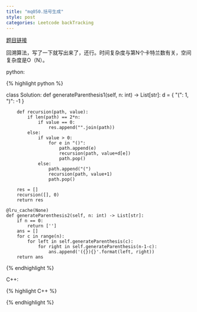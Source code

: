```yaml
---
title: "mq050.括号生成"
style: post
categories: Leetcode backTracking
---
```


[题目链接](https://leetcode-cn.com/problems/generate-parentheses/)

回溯算法，写了一下就写出来了，还行。时间复杂度与第N个卡特兰数有关，空间复杂度是O（N）。

python:

{% highlight python %}

class Solution:
    def generateParenthesis1(self, n: int) -> List[str]:
        d = {
            "(": 1,
            ")": -1
        }

        def recursion(path, value):
            if len(path) == 2*n:
                if value == 0:
                    res.append("".join(path))
            else:
                if value > 0:
                    for e in "()":
                        path.append(e)
                        recursion(path, value+d[e])
                        path.pop()
                else:
                    path.append("(")
                    recursion(path, value+1)
                    path.pop()

        res = []
        recursion([], 0)
        return res
		
    @lru_cache(None)
    def generateParenthesis2(self, n: int) -> List[str]:
        if n == 0:
            return ['']
        ans = []
        for c in range(n):
            for left in self.generateParenthesis(c):
                for right in self.generateParenthesis(n-1-c):
                    ans.append('({}){}'.format(left, right))
        return ans

{% endhighlight %}

C++:

{% highlight C++ %}



{% endhighlight %}
